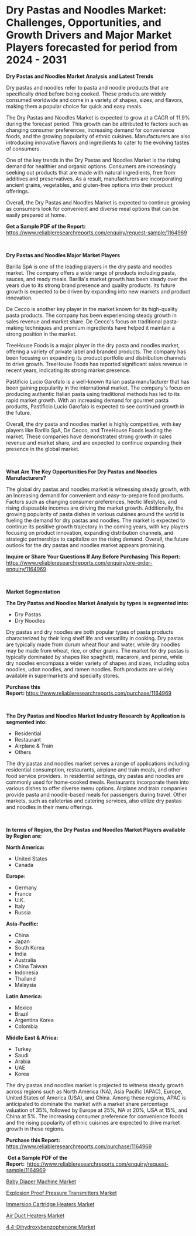 <p><h1>Dry Pastas and Noodles Market: Challenges, Opportunities, and Growth Drivers and Major Market Players forecasted for period from 2024 - 2031</h1></p><p><strong>Dry Pastas and Noodles Market Analysis and Latest Trends</strong></p>
<p><p>Dry pastas and noodles refer to pasta and noodle products that are specifically dried before being cooked. These products are widely consumed worldwide and come in a variety of shapes, sizes, and flavors, making them a popular choice for quick and easy meals.</p><p>The Dry Pastas and Noodles Market is expected to grow at a CAGR of 11.9% during the forecast period. This growth can be attributed to factors such as changing consumer preferences, increasing demand for convenience foods, and the growing popularity of ethnic cuisines. Manufacturers are also introducing innovative flavors and ingredients to cater to the evolving tastes of consumers.</p><p>One of the key trends in the Dry Pastas and Noodles Market is the rising demand for healthier and organic options. Consumers are increasingly seeking out products that are made with natural ingredients, free from additives and preservatives. As a result, manufacturers are incorporating ancient grains, vegetables, and gluten-free options into their product offerings.</p><p>Overall, the Dry Pastas and Noodles Market is expected to continue growing as consumers look for convenient and diverse meal options that can be easily prepared at home.</p></p>
<p><strong>Get a Sample PDF of the Report:&nbsp;</strong> <a href="https://www.reliableresearchreports.com/enquiry/request-sample/1164969">https://www.reliableresearchreports.com/enquiry/request-sample/1164969</a></p>
<p>&nbsp;</p>
<p><strong>Dry Pastas and Noodles Major Market Players</strong></p>
<p><p>Barilla SpA is one of the leading players in the dry pasta and noodles market. The company offers a wide range of products including pasta, sauces, and ready meals. Barilla's market growth has been steady over the years due to its strong brand presence and quality products. Its future growth is expected to be driven by expanding into new markets and product innovation.</p><p>De Cecco is another key player in the market known for its high-quality pasta products. The company has been experiencing steady growth in sales revenue and market share. De Cecco's focus on traditional pasta-making techniques and premium ingredients have helped it maintain a strong position in the market.</p><p>TreeHouse Foods is a major player in the dry pasta and noodles market, offering a variety of private label and branded products. The company has been focusing on expanding its product portfolio and distribution channels to drive growth. TreeHouse Foods has reported significant sales revenue in recent years, indicating its strong market presence.</p><p>Pastificio Lucio Garofalo is a well-known Italian pasta manufacturer that has been gaining popularity in the international market. The company's focus on producing authentic Italian pasta using traditional methods has led to its rapid market growth. With an increasing demand for gourmet pasta products, Pastificio Lucio Garofalo is expected to see continued growth in the future.</p><p>Overall, the dry pasta and noodles market is highly competitive, with key players like Barilla SpA, De Cecco, and TreeHouse Foods leading the market. These companies have demonstrated strong growth in sales revenue and market share, and are expected to continue expanding their presence in the global market.</p></p>
<p>&nbsp;</p>
<p><strong>What Are The Key Opportunities For Dry Pastas and Noodles Manufacturers?</strong></p>
<p><p>The global dry pastas and noodles market is witnessing steady growth, with an increasing demand for convenient and easy-to-prepare food products. Factors such as changing consumer preferences, hectic lifestyles, and rising disposable incomes are driving the market growth. Additionally, the growing popularity of pasta dishes in various cuisines around the world is fueling the demand for dry pastas and noodles. The market is expected to continue its positive growth trajectory in the coming years, with key players focusing on product innovation, expanding distribution channels, and strategic partnerships to capitalize on the rising demand. Overall, the future outlook for the dry pastas and noodles market appears promising.</p></p>
<p><strong>Inquire or Share Your Questions If Any Before Purchasing This Report:</strong> <a href="https://www.reliableresearchreports.com/enquiry/pre-order-enquiry/1164969">https://www.reliableresearchreports.com/enquiry/pre-order-enquiry/1164969</a></p>
<p>&nbsp;</p>
<p><strong>Market Segmentation</strong></p>
<p><strong>The Dry Pastas and Noodles Market Analysis by types is segmented into:</strong></p>
<p><ul><li>Dry Pastas</li><li>Dry Noodles</li></ul></p>
<p><p>Dry pastas and dry noodles are both popular types of pasta products characterized by their long shelf life and versatility in cooking. Dry pastas are typically made from durum wheat flour and water, while dry noodles may be made from wheat, rice, or other grains. The market for dry pastas is typically dominated by shapes like spaghetti, macaroni, and penne, while dry noodles encompass a wider variety of shapes and sizes, including soba noodles, udon noodles, and ramen noodles. Both products are widely available in supermarkets and specialty stores.</p></p>
<p><strong>Purchase this Report:&nbsp;</strong><a href="https://www.reliableresearchreports.com/purchase/1164969">https://www.reliableresearchreports.com/purchase/1164969</a></p>
<p>&nbsp;</p>
<p><strong>The Dry Pastas and Noodles Market Industry Research by Application is segmented into:</strong></p>
<p><ul><li>Residential</li><li>Restaurant</li><li>Airplane & Train</li><li>Others</li></ul></p>
<p><p>The dry pastas and noodles market serves a range of applications including residential consumption, restaurants, airplane and train meals, and other food service providers. In residential settings, dry pastas and noodles are commonly used for home-cooked meals. Restaurants incorporate them into various dishes to offer diverse menu options. Airplane and train companies provide pasta and noodle-based meals for passengers during travel. Other markets, such as cafeterias and catering services, also utilize dry pastas and noodles in their menu offerings.</p></p>
<p>&nbsp;</p>
<p><strong>In terms of Region, the Dry Pastas and Noodles Market Players available by Region are:</strong></p>
<p>
    <p> <strong> North America: </strong>
        <ul>
            <li>United States</li>
            <li>Canada</li>
        </ul>
        </p> 
    <p> <strong> Europe: </strong>
        <ul>
            <li>Germany</li>
            <li>France</li>
            <li>U.K.</li>
            <li>Italy</li>
            <li>Russia</li>
        </ul>
        </p> 
    <p> <strong> Asia-Pacific: </strong>
        <ul>
            <li>China</li>
            <li>Japan</li>
            <li>South Korea</li>
            <li>India</li>
            <li>Australia</li>
            <li>China Taiwan</li>
            <li>Indonesia</li>
            <li>Thailand</li>
            <li>Malaysia</li>
        </ul>
        </p> 
    <p> <strong> Latin America: </strong>
        <ul>
            <li>Mexico</li>
            <li>Brazil</li>
            <li>Argentina Korea</li>
            <li>Colombia</li>
        </ul>
        </p> 
    <p> <strong> Middle East & Africa: </strong>
        <ul>
            <li>Turkey</li>
            <li>Saudi</li>
            <li>Arabia</li>
            <li>UAE</li>
            <li>Korea</li>
        </ul>
    </p>
    </p>
<p><p>The dry pastas and noodles market is projected to witness steady growth across regions such as North America (NA), Asia Pacific (APAC), Europe, United States of America (USA), and China. Among these regions, APAC is anticipated to dominate the market with a market share percentage valuation of 35%, followed by Europe at 25%, NA at 20%, USA at 15%, and China at 5%. The increasing consumer preference for convenience foods and the rising popularity of ethnic cuisines are expected to drive market growth in these regions.</p></p>
<p><strong>Purchase this Report: </strong><a href="https://www.reliableresearchreports.com/purchase/1164969">https://www.reliableresearchreports.com/purchase/1164969</a></p>
<p>&nbsp;<strong>Get a Sample PDF of the Report:&nbsp;&nbsp;</strong><a href="https://www.reliableresearchreports.com/enquiry/request-sample/1164969">https://www.reliableresearchreports.com/enquiry/request-sample/1164969</a></p>
<p><strong></strong></p>
<p><p><a href="https://github.com/castoriffic/Market-Research-Report-List-3/blob/main/baby-diaper-machine-market.md">Baby Diaper Machine Market</a></p><p><a href="https://medium.com/@kimberlymontgomery2004/explosion-proof-pressure-transmitters-market-outlook-industry-overview-and-forecast-2024-to-2031-303e24962a4f">Explosion Proof Pressure Transmitters Market</a></p><p><a href="https://medium.com/@blockchainbaron55/immersion-cartridge-heaters-market-trends-and-market-analysis-forecasted-for-period-2024-2031-d13b9d947be6">Immersion Cartridge Heaters Market</a></p><p><a href="https://medium.com/@kimberlymontgomery2004/air-duct-heaters-market-analysis-and-sze-forecasted-for-period-from-2024-to-2031-c6298ebfdda1">Air Duct Heaters Market</a></p><p><a href="https://github.com/yoshih12/Market-Research-Report-List-1/blob/main/44-dihydroxybenzophenone-market.md">4,4-Dihydroxybenzophenone Market</a></p></p>